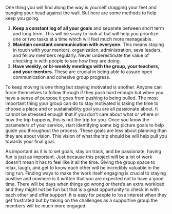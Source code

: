 One thing you will find along the way is yourself dragging your feet and
banging your head against the wall. But here are some methods to help keep you
going.
1. **Keep a constant log of all your goals** and separate between short term and
long term. This will be scary to look at but will help you prioritize one or two
tasks at a time which will feel much more manageable.
2. **Maintain constant communication with everyone.** This means staying in
touch with your mentors, organization, administration, seva leaders, and
fellow members regularly. Never underestimate the value of checking in with
people to see how they are doing.
3. **Have weekly, or bi-weekly meetings with the group, your teachers, and your
mentors.** These are crucial in being able to assure open communication and
cohesive group progress.

To keep moving is one thing but staying motivated is another. Anyone can
force themselves to follow through if they push hard enough but when you have a
sense of purpose it goes from pushing to being pulled. The most important thing
your group can do to stay motivated is taking the time to choose a place and or
sustainability goal you are all passionate about. It cannot be stressed enough that
if you don’t care about what or where or how the trip happens, this is not the trip for
you. Once you know the parameters of your service, start identifying some big
picture goals to help guide you throughout the process. These goals are less
about planning than they are about vision. This vision of what the trip should be will
help pull you towards your final goal.

As important as it is to set goals, stay on track, and be passionate, having fun
is just as important. Just because this project will be a lot of work doesn’t mean it
has to feel like it all the time. Giving the group space to relax, laugh, and get to know
each other will be incredibly valuable in the long run. Finding ways to make the work
itself engaging is crucial to staying positive and nowhere is it written that you are
expected not to have a good time. There will be days when things go wrong or
there’s an extra workload and they might not be fun but that is a great opportunity to
check in with each other and offer support. It is easy for people to lose interest
when they get frustrated but by taking on the challenges as a supportive group the
members will be much more engaged.
